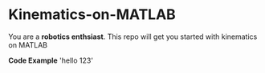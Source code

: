 # Kinematics-on-MATLAB
You are a **robotics enthsiast**. This repo will get you started with kinematics on MATLAB

**Code Example**
'hello 123'
